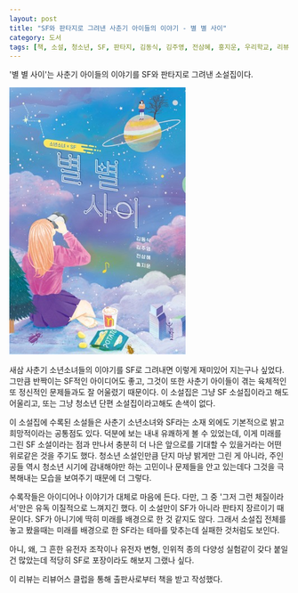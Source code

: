 ```yaml
---
layout: post
title: "SF와 판타지로 그려낸 사춘기 아이들의 이야기 - 별 별 사이"
category: 도서
tags: [책, 소설, 청소년, SF, 판타지, 김동식, 김주영, 전삼혜, 홍지운, 우리학교, 리뷰어스 클럽, 서평]
---
```


'별 별 사이'는
사춘기 아이들의 이야기를 SF와 판타지로 그려낸 소설집이다.

![표지](/images/between-stars-book-h480.jpg)

새삼 사춘기 소년소녀들의 이야기를 SF로 그려내면 이렇게 재미있어 지는구나 싶었다.
그만큼 반짝이는 SF적인 아이디어도 좋고,
그것이 또한 사춘기 아이들이 겪는 육체적인 또 정신적인 문제들과도 잘 어울렸기 때문이다.
이 소설집은 그냥 SF 소설집이라고 해도 어울리고,
또는 그냥 청소년 단편 소설집이라고해도 손색이 없다.

이 소설집에 수록된 소설들은
사춘기 소년소녀와 SF라는 소재 외에도
기본적으로 밝고 희망적이라는 공통점도 있다.
덕분에 보는 내내 유쾌하게 볼 수 있었는데,
이게 미래를 그린 SF 소설이라는 점과 만나서
충분히 더 나은 앞으로를 기대할 수 있을거라는 어떤 위로같은 것을 주기도 했다.
청소년 소설인만큼 단지 마냥 밝게만 그린 게 아니라,
주인공들 역시 청소년 시기에 감내해야만 하는 고민이나 문제들을 안고 있는데다
그것을 극복해내는 모습을 보여주기 때문에 더 그렇다.

수록작들은 아이디어나 이야기가 대체로 마음에 든다.
다만, 그 중 '그저 그런 체질이라서'만은 유독 이질적으로 느껴지긴 했다.
이 소설만이 SF가 아니라 판타지 장르이기 때문이다.
SF가 아니기에 딱히 미래를 배경으로 한 것 같지도 않다.
그래서 소설집 전체를 놓고 봤을때는 미래를 배경으로 한 SF라는 테마를 맞추는데 실패한 것처럼도 보인다.

아니, 왜, 그 흔한 유전자 조작이나 유전자 변형, 인위적 종의 다양성 실험같이 갖다 붙일 건 많았는데
적당히 SF로 포장이라도 해보지 그랬나 싶다.



<div class="im im-info">
이 리뷰는 리뷰어스 클럽을 통해 출판사로부터 책을 받고 작성했다.
</div>
